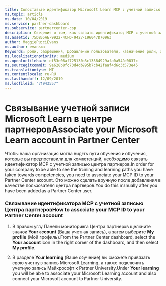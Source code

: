 ```yaml
---
title: Сопоставьте идентификатор Microsoft Learn MCP с учетной записью центра партнеров | Центр партнеров
ms.topic: article
ms.date: 10/04/2019
ms.service: partner-dashboard
ms.subservice: partnercenter-csp
description: Сведения о том, как связать идентификатор MCP с учетной записью центра партнеров, чтобы ваша компания могла просматривать пути обучения и обучения, которые вы предоставили для компетенций.
ms.assetid: 75D805AE-9922-4CFD-9427-196047D70963
author: MaggiePucciEvans
ms.author: evansma
Keywords: роли, разрешения, Добавление пользователя, назначение роли, администратор, агент, идентификатор MCP, Microsoft Learn
ms.localizationpriority: medium
ms.openlocfilehash: ef53e08af725130b3c13384929afa0a549d0837c
ms.sourcegitcommit: 9a628b8fc73d4db995b7cb42faaf4d6c3b573e45
ms.translationtype: MT
ms.contentlocale: ru-RU
ms.lasthandoff: 12/09/2019
ms.locfileid: "74943557"
---
```

# <a name="associate-your-microsoft-learn-account-in-partner-center"></a><span data-ttu-id="9d419-104">Связывание учетной записи Microsoft Learn в центре партнеров</span><span class="sxs-lookup"><span data-stu-id="9d419-104">Associate your Microsoft Learn account in Partner Center</span></span>

<span data-ttu-id="9d419-105">Чтобы ваша организация могла видеть пути обучения и обучения, которые вы предпоставили для компетенций, необходимо связать идентификатор MCP с учетной записью центра партнеров.</span><span class="sxs-lookup"><span data-stu-id="9d419-105">In order for your company to be able to see the training and learning paths you have taken towards competencies, you need to associate your MCP ID to your Partner Center account.</span></span> <span data-ttu-id="9d419-106">Это можно сделать вручную после добавления в качестве пользователя центра партнеров.</span><span class="sxs-lookup"><span data-stu-id="9d419-106">You do this manually after you have been added as a Partner Center user.</span></span>

### <a name="how-to-associate-your-mcp-id-to-your-partner-center-account"></a><span data-ttu-id="9d419-107">Связывание идентификатора MCP с учетной записью Центра партнеров</span><span class="sxs-lookup"><span data-stu-id="9d419-107">How to associate your MCP ID to your Partner Center account</span></span>

1. <span data-ttu-id="9d419-108">В правом углу Панели мониторинга Центра партнеров щелкните значок **Your account** (Ваша учетная запись), а затем выберите **My profile** (Мой профиль).</span><span class="sxs-lookup"><span data-stu-id="9d419-108">From the Partner Center dashboard, select the **Your account** icon in the right corner of the dashboard, and then select **My profile**.</span></span>

2. <span data-ttu-id="9d419-109">В разделе **Your learning** (Ваше обучение) вы сможете привязать свою учетную запись Microsoft Learning, а также подключить учетную запись Майкрософт к Partner University.</span><span class="sxs-lookup"><span data-stu-id="9d419-109">Under **Your learning** you will be able to associate your Microsoft Learning account and also connect your Microsoft account to Partner University.</span></span>
